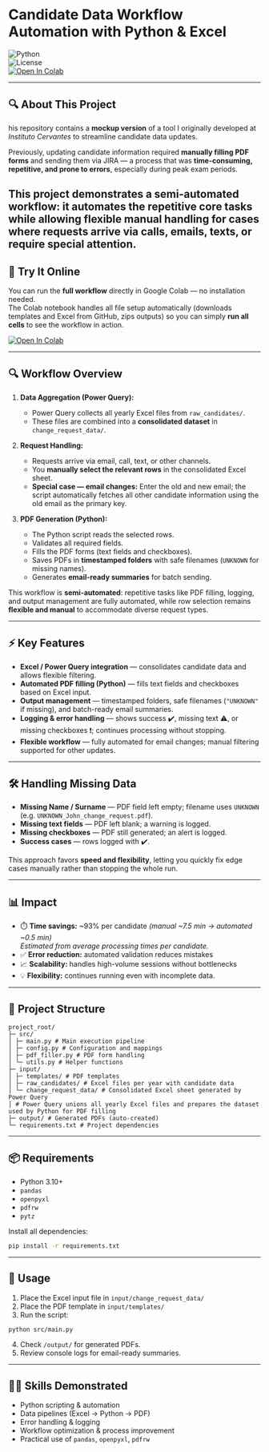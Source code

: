 # Candidate Data Workflow Automation with Python & Excel

![Python](https://img.shields.io/badge/python-3.10%2B-blue.svg)  
![License](https://img.shields.io/badge/license-MIT-lightgrey)  
[![Open In Colab](https://colab.research.google.com/assets/colab-badge.svg)](https://colab.research.google.com/github/gmarchiello/pdf_form_filler/blob/main/pdf_form_filler_colab.ipynb)

---

## 🔍 About This Project
his repository contains a **mockup version** of a tool I originally developed at *Instituto Cervantes* to streamline candidate data updates.

Previously, updating candidate information required **manually filling PDF forms** and sending them via JIRA — a process that was **time-consuming, repetitive, and prone to errors**, especially during peak exam periods.

This project demonstrates a **semi-automated workflow**: it automates the repetitive core tasks while allowing **flexible manual handling** for cases where requests arrive via calls, emails, texts, or require special attention.
---

## 🚀 Try It Online
You can run the **full workflow** directly in Google Colab — no installation needed.  
The Colab notebook handles all file setup automatically (downloads templates and Excel from GitHub, zips outputs) so you can simply **run all cells** to see the workflow in action.  

[![Open In Colab](https://colab.research.google.com/assets/colab-badge.svg)](https://colab.research.google.com/github/gmarchiello/pdf_form_filler/blob/main/pdf_form_filler_colab.ipynb)

---

## 🔍 Workflow Overview

1. **Data Aggregation (Power Query):**  
   - Power Query collects all yearly Excel files from `raw_candidates/`.  
   - These files are combined into a **consolidated dataset** in `change_request_data/`.

2. **Request Handling:**  
   - Requests arrive via email, call, text, or other channels.  
   - You **manually select the relevant rows** in the consolidated Excel sheet.  
   - **Special case — email changes:** Enter the old and new email; the script automatically fetches all other candidate information using the old email as the primary key.

3. **PDF Generation (Python):**  
   - The Python script reads the selected rows.  
   - Validates all required fields.  
   - Fills the PDF forms (text fields and checkboxes).  
   - Saves PDFs in **timestamped folders** with safe filenames (`UNKNOWN` for missing names).  
   - Generates **email-ready summaries** for batch sending.

This workflow is **semi-automated**: repetitive tasks like PDF filling, logging, and output management are fully automated, while row selection remains **flexible and manual** to accommodate diverse request types.

---

## ⚡ Key Features
- **Excel / Power Query integration** — consolidates candidate data and allows flexible filtering.  
- **Automated PDF filling (Python)** — fills text fields and checkboxes based on Excel input.  
- **Output management** — timestamped folders, safe filenames (`"UNKNOWN"` if missing), and batch-ready email summaries.  
- **Logging & error handling** — shows success ✔️, missing text ⚠️, or missing checkboxes ❗; continues processing without stopping.  
- **Flexible workflow** — fully automated for email changes; manual filtering supported for other updates.

---

## 🛠️ Handling Missing Data
- **Missing Name / Surname** — PDF field left empty; filename uses `UNKNOWN` (e.g. `UNKNOWN_John_change_request.pdf`).  
- **Missing text fields** — PDF left blank; a warning is logged.  
- **Missing checkboxes** — PDF still generated; an alert is logged.  
- **Success cases** — rows logged with ✔️.

This approach favors **speed and flexibility**, letting you quickly fix edge cases manually rather than stopping the whole run.

---

## 📊 Impact
- ⏱️ **Time savings:** ~93% per candidate *(manual ~7.5 min → automated ~0.5 min)*  
  *Estimated from average processing times per candidate.*  
- ✅ **Error reduction:** automated validation reduces mistakes  
- 📈 **Scalability:** handles high-volume sessions without bottlenecks  
- 💡 **Flexibility:** continues running even with incomplete data.

---

## 📂 Project Structure
```
project_root/
├─ src/
│ ├─ main.py # Main execution pipeline
│ ├─ config.py # Configuration and mappings
│ ├─ pdf_filler.py # PDF form handling
│ └─ utils.py # Helper functions
├─ input/
│ ├─ templates/ # PDF templates
│ ├─ raw_candidates/ # Excel files per year with candidate data
│ └─ change_request_data/ # Consolidated Excel sheet generated by Power Query
│ # Power Query unions all yearly Excel files and prepares the dataset used by Python for PDF filling
├─ output/ # Generated PDFs (auto-created)
└─ requirements.txt # Project dependencies

````

---

## 📦 Requirements
- Python 3.10+  
- `pandas`  
- `openpyxl`  
- `pdfrw`  
- `pytz`  

Install all dependencies:

```bash
pip install -r requirements.txt
````

---

## 🚀 Usage

1. Place the Excel input file in `input/change_request_data/`
2. Place the PDF template in `input/templates/`
3. Run the script:

```bash
python src/main.py
```

4. Check `/output/` for generated PDFs.
5. Review console logs for email-ready summaries.

---

## 🧑‍💻 Skills Demonstrated

* Python scripting & automation
* Data pipelines (Excel → Python → PDF)
* Error handling & logging
* Workflow optimization & process improvement
* Practical use of `pandas`, `openpyxl`, `pdfrw`
